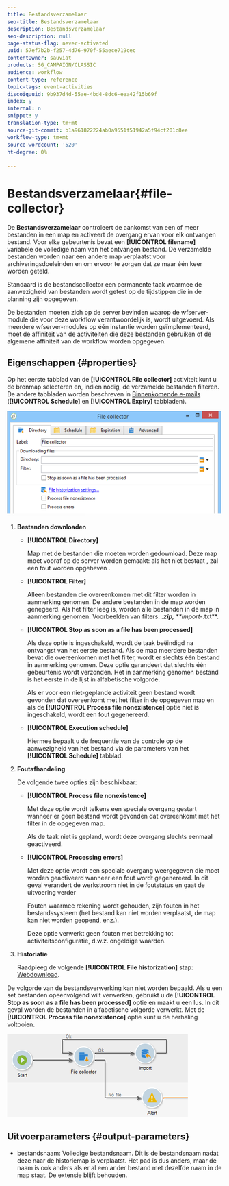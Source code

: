 ```yaml
---
title: Bestandsverzamelaar
seo-title: Bestandsverzamelaar
description: Bestandsverzamelaar
seo-description: null
page-status-flag: never-activated
uuid: 57ef7b2b-f257-4d76-970f-55aece719cec
contentOwner: sauviat
products: SG_CAMPAIGN/CLASSIC
audience: workflow
content-type: reference
topic-tags: event-activities
discoiquuid: 9b937d4d-55ae-4bd4-8dc6-eea42f15b69f
index: y
internal: n
snippet: y
translation-type: tm+mt
source-git-commit: b1a961822224ab0a9551f51942a5f94cf201c8ee
workflow-type: tm+mt
source-wordcount: '520'
ht-degree: 0%

---
```



# Bestandsverzamelaar{#file-collector}

De **Bestandsverzamelaar** controleert de aankomst van een of meer bestanden in een map en activeert de overgang ervan voor elk ontvangen bestand. Voor elke gebeurtenis bevat een **[!UICONTROL filename]** variabele de volledige naam van het ontvangen bestand. De verzamelde bestanden worden naar een andere map verplaatst voor archiveringsdoeleinden en om ervoor te zorgen dat ze maar één keer worden geteld.

Standaard is de bestandscollector een permanente taak waarmee de aanwezigheid van bestanden wordt getest op de tijdstippen die in de planning zijn opgegeven.

De bestanden moeten zich op de server bevinden waarop de wfserver-module die voor deze workflow verantwoordelijk is, wordt uitgevoerd. Als meerdere wfserver-modules op één instantie worden geïmplementeerd, moet de affiniteit van de activiteiten die deze bestanden gebruiken of de algemene affiniteit van de workflow worden opgegeven.

## Eigenschappen {#properties}

Op het eerste tabblad van de **[!UICONTROL File collector]** activiteit kunt u de bronmap selecteren en, indien nodig, de verzamelde bestanden filteren. De andere tabbladen worden beschreven in [Binnenkomende e-mails](../../workflow/using/inbound-emails.md) (**[!UICONTROL Schedule]** en **[!UICONTROL Expiry]** tabbladen).

![](assets/file_collect_edit.png)

1. **Bestanden downloaden**

   * **[!UICONTROL Directory]**

      Map met de bestanden die moeten worden gedownload. Deze map moet vooraf op de server worden gemaakt: als het niet bestaat , zal een fout worden opgeheven .

   * **[!UICONTROL Filter]**

      Alleen bestanden die overeenkomen met dit filter worden in aanmerking genomen. De andere bestanden in de map worden genegeerd. Als het filter leeg is, worden alle bestanden in de map in aanmerking genomen. Voorbeelden van filters: ***.zip**, **import-*.txt**.

   * **[!UICONTROL Stop as soon as a file has been processed]**

      Als deze optie is ingeschakeld, wordt de taak beëindigd na ontvangst van het eerste bestand. Als de map meerdere bestanden bevat die overeenkomen met het filter, wordt er slechts één bestand in aanmerking genomen. Deze optie garandeert dat slechts één gebeurtenis wordt verzonden. Het in aanmerking genomen bestand is het eerste in de lijst in alfabetische volgorde.

      Als er voor een niet-geplande activiteit geen bestand wordt gevonden dat overeenkomt met het filter in de opgegeven map en als de **[!UICONTROL Process file nonexistence]** optie niet is ingeschakeld, wordt een fout gegenereerd.

   * **[!UICONTROL Execution schedule]**

      Hiermee bepaalt u de frequentie van de controle op de aanwezigheid van het bestand via de parameters van het **[!UICONTROL Schedule]** tabblad.

1. **Foutafhandeling**

   De volgende twee opties zijn beschikbaar:

   * **[!UICONTROL Process file nonexistence]**

      Met deze optie wordt telkens een speciale overgang gestart wanneer er geen bestand wordt gevonden dat overeenkomt met het filter in de opgegeven map.

      Als de taak niet is gepland, wordt deze overgang slechts eenmaal geactiveerd.

   * **[!UICONTROL Processing errors]**

      Met deze optie wordt een speciale overgang weergegeven die moet worden geactiveerd wanneer een fout wordt gegenereerd. In dit geval verandert de werkstroom niet in de foutstatus en gaat de uitvoering verder

      Fouten waarmee rekening wordt gehouden, zijn fouten in het bestandssysteem (het bestand kan niet worden verplaatst, de map kan niet worden geopend, enz.).

      Deze optie verwerkt geen fouten met betrekking tot activiteitsconfiguratie, d.w.z. ongeldige waarden.

1. **Historiatie**

   Raadpleeg de volgende **[!UICONTROL File historization]** stap: [Webdownload](../../workflow/using/web-download.md).

De volgorde van de bestandsverwerking kan niet worden bepaald. Als u een set bestanden opeenvolgend wilt verwerken, gebruikt u de **[!UICONTROL Stop as soon as a file has been processed]** optie en maakt u een lus. In dit geval worden de bestanden in alfabetische volgorde verwerkt. Met de **[!UICONTROL Process file nonexistence]** optie kunt u de herhaling voltooien.

![](assets/file_collect_loop.png)

## Uitvoerparameters {#output-parameters}

* bestandsnaam: Volledige bestandsnaam. Dit is de bestandsnaam nadat deze naar de historiemap is verplaatst. Het pad is dus anders, maar de naam is ook anders als er al een ander bestand met dezelfde naam in de map staat. De extensie blijft behouden.
